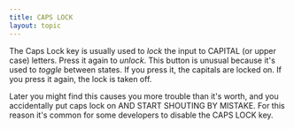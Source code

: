 ```yaml
---
title: CAPS LOCK
layout: topic
---
```


The Caps Lock key is usually used to _lock_ the input to CAPITAL (or upper case) letters. Press it again to _unlock_. This button is unusual because it's used to _toggle_ between states. If you press it, the capitals are locked on. If you press it again, the lock is taken off. 

Later you might find this causes you more trouble than it's worth, and you 
accidentally put caps lock on AND START SHOUTING BY MISTAKE. For this reason it's common for some developers to disable the CAPS LOCK key.


